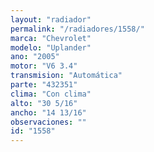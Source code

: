 ```yaml
---
layout: "radiador"
permalink: "/radiadores/1558/"
marca: "Chevrolet"
modelo: "Uplander"
ano: "2005"
motor: "V6 3.4"
transmision: "Automática"
parte: "432351"
clima: "Con clima"
alto: "30 5/16"
ancho: "14 13/16"
observaciones: ""
id: "1558"
---
```


